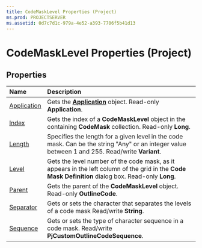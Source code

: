 ```yaml
---
title: CodeMaskLevel Properties (Project)
ms.prod: PROJECTSERVER
ms.assetid: 0d7c7d1c-979a-4e52-a393-7706f5b41d13
---
```



# CodeMaskLevel Properties (Project)

## Properties



|**Name**|**Description**|
|:-----|:-----|
|[Application](codemasklevel-application-property-project.md)|Gets the  **[Application](application-object-project.md)** object. Read-only **Application**.|
|[Index](codemasklevel-index-property-project.md)|Gets the index of a  **CodeMaskLevel** object in the containing **CodeMask** collection. Read-only **Long**.|
|[Length](codemasklevel-length-property-project.md)|Specifies the length for a given level in the code mask. Can be the string "Any" or an integer value between 1 and 255. Read/write  **Variant**.|
|[Level](codemasklevel-level-property-project.md)|Gets the level number of the code mask, as it appears in the left column of the grid in the  **Code Mask Definition** dialog box. Read-only **Long**.|
|[Parent](codemasklevel-parent-property-project.md)|Gets the parent of the  **CodeMaskLevel** object. Read-only **OutlineCode**.|
|[Separator](codemasklevel-separator-property-project.md)|Gets or sets the character that separates the levels of a code mask Read/write  **String**.|
|[Sequence](codemasklevel-sequence-property-project.md)|Gets or sets the type of character sequence in a code mask. Read/write  **PjCustomOutlineCodeSequence**.|

